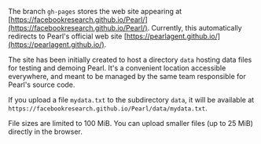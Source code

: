 The branch `gh-pages` stores the web site appearing at [https://facebookresearch.github.io/Pearl/](https://facebookresearch.github.io/Pearl/). Currently, this automatically redirects to Pearl's official web site [https://pearlagent.github.io/](https://pearlagent.github.io/).

The site has been initially created to host a directory `data` hosting data files for testing and demoing Pearl. It's a convenient location accessible everywhere, and meant to be managed by the same team responsible for Pearl's source code.

If you upload a file `mydata.txt` to the subdirectory `data`, it will be available at `https://facebookresearch.github.io/Pearl/data/mydata.txt`.

File sizes are limited to 100 MiB. You can upload smaller files (up to 25 MiB) directly in the browser.
